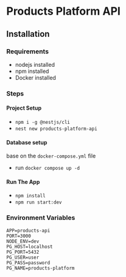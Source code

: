 # Products Platform API

## Installation

### Requirements

- nodejs installed
- npm installed
- Docker installed

### Steps

#### Project Setup

- `npm i -g @nestjs/cli`
- `nest new products-platform-api`

#### Database setup
base on the `docker-compose.yml` file
- run `docker compose up -d`

#### Run The App

- `npm install`
- `npm run start:dev`


### Environment Variables

```
APP=products-api
PORT=3000
NODE_ENV=dev
PG_HOST=localhost
PG_PORT=5432
PG_USER=user
PG_PASS=password
PG_NAME=products-platform

```
